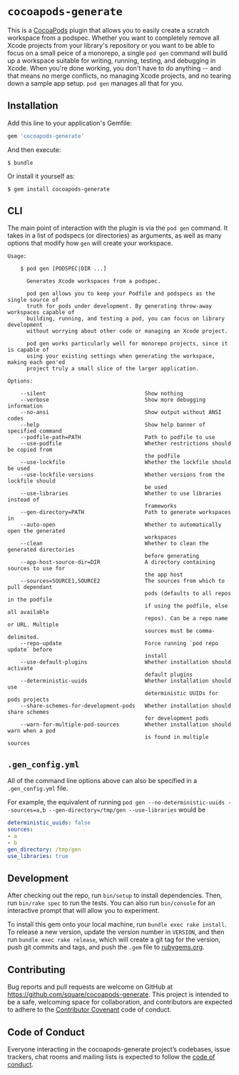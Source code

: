# `cocoapods-generate`

This is a [CocoaPods](https://cocoapods.org/) plugin that allows you to easily create a scratch workspace from a podspec.
Whether you want to completely remove all Xcode projects from your library's repository or you want to be able to focus on a small peice of a monorepo, a single `pod gen` command will build up a workspace suitable for writing, running, testing, and debugging in Xcode.
When you're done working, you don't have to do anything -- and that means no merge conflicts, no managing Xcode projects, and no tearing down a sample app setup. `pod gen` manages all that for you.

## Installation

Add this line to your application's Gemfile:

```ruby
gem 'cocoapods-generate'
```

And then execute:

    $ bundle

Or install it yourself as:

    $ gem install cocoapods-generate

## CLI

The main point of interaction with the plugin is via the `pod gen` command.
It takes in a list of podspecs (or directories) as arguments,
as well as many options that modify how `gen` will create your workspace.

<!-- begin cli usage -->
```
Usage:

    $ pod gen [PODSPEC|DIR ...]

      Generates Xcode workspaces from a podspec.

      pod gen allows you to keep your Podfile and podspecs as the single source of
      truth for pods under development. By generating throw-away workspaces capable of
      building, running, and testing a pod, you can focus on library development
      without worrying about other code or managing an Xcode project.

      pod gen works particularly well for monorepo projects, since it is capable of
      using your existing settings when generating the workspace, making each gen'ed
      project truly a small slice of the larger application.

Options:

    --silent                               Show nothing
    --verbose                              Show more debugging information
    --no-ansi                              Show output without ANSI codes
    --help                                 Show help banner of specified command
    --podfile-path=PATH                    Path to podfile to use
    --use-podfile                          Whether restrictions should be copied from
                                           the podfile
    --use-lockfile                         Whether the lockfile should be used
    --use-lockfile-versions                Whether versions from the lockfile should
                                           be used
    --use-libraries                        Whether to use libraries instead of
                                           frameworks
    --gen-directory=PATH                   Path to generate workspaces in
    --auto-open                            Whether to automatically open the generated
                                           workspaces
    --clean                                Whether to clean the generated directories
                                           before generating
    --app-host-source-dir=DIR              A directory containing sources to use for
                                           the app host
    --sources=SOURCE1,SOURCE2              The sources from which to pull dependant
                                           pods (defaults to all repos in the podfile
                                           if using the podfile, else all available
                                           repos). Can be a repo name or URL. Multiple
                                           sources must be comma-delimited.
    --repo-update                          Force running `pod repo update` before
                                           install
    --use-default-plugins                  Whether installation should activate
                                           default plugins
    --deterministic-uuids                  Whether installation should use
                                           deterministic UUIDs for pods projects
    --share-schemes-for-development-pods   Whether installation should share schemes
                                           for development pods
    --warn-for-multiple-pod-sources        Whether installation should warn when a pod
                                           is found in multiple sources
```
<!-- end cli usage -->

## `.gen_config.yml`

All of the command line options above can also be specified in a `.gen_config.yml` file.

For example, the equivalent of running `pod gen --no-deterministic-uuids --sources=a,b --gen-directory=/tmp/gen --use-libraries` would be

```yaml
deterministic_uuids: false
sources:
- a
- b
gen_directory: /tmp/gen
use_libraries: true
```

## Development

After checking out the repo, run `bin/setup` to install dependencies. Then, run `bin/rake spec` to run the tests.
You can also run `bin/console` for an interactive prompt that will allow you to experiment.

To install this gem onto your local machine, run `bundle exec rake install`.
To release a new version, update the version number in `VERSION`, and then run `bundle exec rake release`, which will create a git tag for the version, push git commits and tags, and push the `.gem` file to [rubygems.org](https://rubygems.org).

## Contributing

Bug reports and pull requests are welcome on GitHub at https://github.com/square/cocoapods-generate. This project is intended to be a safe, welcoming space for collaboration, and contributors are expected to adhere to the [Contributor Covenant](http://contributor-covenant.org) code of conduct.

## Code of Conduct

Everyone interacting in the cocoapods-generate project’s codebases, issue trackers, chat rooms and mailing lists is expected to follow the [code of conduct](https://github.com/square/cocoapods-generate/blob/master/CODE_OF_CONDUCT.md).
